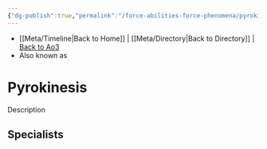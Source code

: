 ```yaml
---
{"dg-publish":true,"permalink":"/force-abilities-force-phenomena/pyrokinesis/"}
---
```


- [[Meta/Timeline\|Back to Home]] | [[Meta/Directory\|Back to Directory]] | [Back to Ao3](https://archiveofourown.org/works/19334440/chapters/45992584)
- Also known as 

# Pyrokinesis
Description

**Specialists**
- 